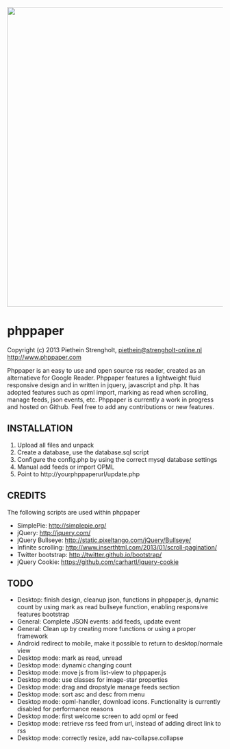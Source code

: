 <a href="http://www.phppaper.com">
  <img src="http://www.phppaper.com/wp-content/uploads/phppaper2.png" width="700px">
</a>

phppaper
=======

Copyright (c) 2013 Piethein Strengholt, piethein@strengholt-online.nl
http://www.phppaper.com

Phppaper is an easy to use and open source rss reader, created as an alternatieve for Google Reader.
Phppaper features a lightweight fluid responsive design and in written in jquery, javascript and php.
It has adopted features such as opml import, marking as read when scrolling, manage feeds, json events, etc.
Phppaper is currently a work in progress and hosted on Github. Feel free to add any contributions or new features.

INSTALLATION
------------

1. Upload all files and unpack
2. Create a database, use the database.sql script
3. Configure the config.php by using the correct mysql database settings
4. Manual add feeds or import OPML
5. Point to http://yourphppaperurl/update.php

CREDITS
-------

The following scripts are used within phppaper

* SimplePie: http://simplepie.org/
* jQuery: http://jquery.com/
* jQuery Bullseye: http://static.pixeltango.com/jQuery/Bullseye/
* Infinite scrolling: http://www.inserthtml.com/2013/01/scroll-pagination/
* Twitter bootstrap: http://twitter.github.io/bootstrap/
* jQuery Cookie: https://github.com/carhartl/jquery-cookie


TODO
----

* Desktop: finish design, cleanup json, functions in phppaper.js, dynamic count by using mark as read bullseye function, enabling responsive features bootstrap
* General: Complete JSON events: add feeds, update event
* General: Clean up by creating more functions or using a proper framework
* Android redirect to mobile, make it possible to return to desktop/normale view
* Desktop mode: mark as read, unread
* Desktop mode: dynamic changing count
* Desktop mode: move js from list-view to phppaper.js
* Desktop mode: use classes for image-star properties
* Desktop mode: drag and dropstyle manage feeds section
* Desktop mode: sort asc and desc from menu
* Desktop mode: opml-handler, download icons. Functionality is currently disabled for performance reasons
* Desktop mode: first welcome screen to add opml or feed
* Desktop mode: retrieve rss feed from url, instead of adding direct link to rss
* Desktop mode: correctly resize, add nav-collapse.collapse
